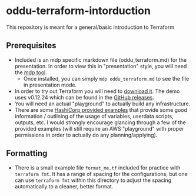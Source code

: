 # oddu-terraform-intorduction
This repository is meant for a general/basic introduction to Terraform

## Prerequisites

- Included is an mdp specific markdown file (oddu_terraform.md) for the presentation. In order to view this in "presentation" style, you will need the [mdp tool](https://github.com/visit1985/mdp).
  - Once installed, you can simply `mdp oddu_terraform.md` to see the file in presentation mode.
- In order to try out Terraform you will need to [download it](https://www.terraform.io/downloads.html). The demo uses v0.12.24 which can be found in the [GitHub releases](https://github.com/hashicorp/terraform/releases).
- You will need an actual "playground" to actually build any infrastructure. 
- There are some [HashiCorp provided examples](https://github.com/terraform-providers/terraform-provider-aws/tree/master/examples) that provide some good information / outlining of the usage of variables, userdata scripts, outputs, etc. I would strongly encourage glancing through a few of the provided examples (will still require an AWS "playground" with proper permissions in order to actually do any planning/applying). 

## Formatting

- There is a small example file `format_me.tf` included for practice with `terraform fmt`. It has a range of spacing for the configurations, but one can use `terraform fmt` within this directory to adjust the spacing automatically to a cleaner, better format.
